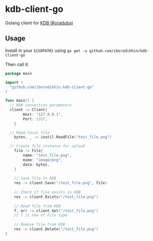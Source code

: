 # kdb-client-go
Golang client for [KDB (Koraduba)](https://github.com/iborodikhin/kdb)

## Usage

Install in your `${GOPATH}` using `go get -u github.com/iborodikhin/kdb-client-go`

Then call it:
```go
package main

import (
  "github.com/iborodikhin.kdb-client-go"
)

func main() {
  // KDB connection parameters
  client := Client{
		Host: "127.0.0.1",
		Port: 1337,
	}

  // Read local file
	bytes, _ := ioutil.ReadFile("test_file.png")

  // Create file instance for upload
	file := File{
		name: "test_file.png",
		mime: "image/png",
		data: bytes,
	}
	
	// Save file to KDB
	res := client.Save("/test_file.png", file)
	
	// Check if file exists in KDB
	res := client.Exists("/test_file.png")
	
	// Read file from KDB
	f, err := client.Get("/test_file.png")
	// f is now of File type
	
	// Remove file from KDB
	res := client.Delete("/test_file.png")
}
```
